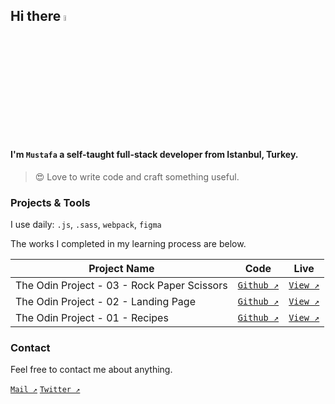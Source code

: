 ## Hi there <img src="https://media.giphy.com/media/hvRJCLFzcasrR4ia7z/giphy.gif" width="5%">

#### I'm `Mustafa` a self-taught full-stack developer from Istanbul, Turkey.

> 😍 Love to write code and craft something useful.

### Projects & Tools

I use daily: `.js`, `.sass`, `webpack`, `figma`

The works I completed in my learning process are below.

| Project Name                                | Code                                                                                                               | Live                                                                                                             |
| ------------------------------------------- | ------------------------------------------------------------------------------------------------------------------ | ---------------------------------------------------------------------------------------------------------------- |
| The Odin Project - 03 - Rock Paper Scissors | <a href="https://github.com/mustafa-kaya/the-odin-project-03--rock-paper-scissors" target="_blank">`Github ↗️`</a> | <a href="https://mustafa-kaya.github.io/the-odin-project-03--rock-paper-scissors/" target="_blank">`View ↗️`</a> |
| The Odin Project - 02 - Landing Page        | <a href="https://github.com/mustafa-kaya/the-odin-project-02--landing-page" target="_blank">`Github ↗️`</a>        | <a href="https://mustafa-kaya.github.io/the-odin-project-02--landing-page/" target="_blank">`View ↗️`</a>        |
| The Odin Project - 01 - Recipes             | <a href="https://github.com/mustafa-kaya/the-odin-project-01--recipes" target="_blank">`Github ↗️`</a>             | <a href="https://mustafa-kaya.github.io/the-odin-project-01--recipes/" target="_blank">`View ↗️`</a>             |

### Contact

Feel free to contact me about anything.

<a href="mailto:iletisim.mustafakaya@gmail.com" target="_blank">`Mail ↗️`</a>
<a href="https://twitter.com/mr_nocode" target="_blank">`Twitter ↗️`</a>
